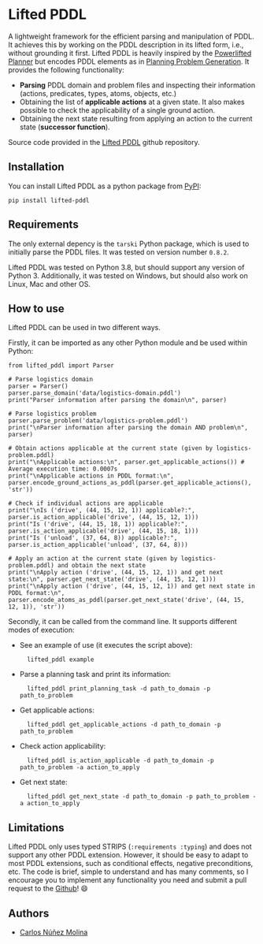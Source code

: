 # Lifted PDDL
A lightweight framework for the efficient parsing and manipulation of PDDL. 
It achieves this by working on the PDDL description in its lifted form, i.e., without grounding it first. Lifted PDDL is heavily inspired by the [Powerlifted Planner](https://github.com/abcorrea/powerlifted) but encodes PDDL elements as in [Planning Problem Generation](https://github.com/ari-dasci/S-PlanningProblemGeneration). It provides the following functionality:

 - **Parsing** PDDL domain and problem files and inspecting their information (actions, predicates, types, atoms, objects, etc.)
 - Obtaining the list of **applicable actions** at a given state. It also makes possible to check the applicability of a single ground action.
 - Obtaining the next state resulting from applying an action to the current state (**successor function**).

Source code provided in the [Lifted PDDL](https://github.com/AI-Planning/lifted-pddl) github repository.

## Installation

You can install Lifted PDDL as a python package from [PyPI](https://pypi.org):

    pip install lifted-pddl

## Requirements

The only external depency is the `tarski` Python package, which is used to initially parse the PDDL files. It was tested on version number `0.8.2`.

Lifted PDDL was tested on Python 3.8, but should support any version of Python 3. Additionally, it was tested on Windows, but should also work on Linux, Mac and other OS.

## How to use

Lifted PDDL can be used in two different ways.

Firstly, it can be imported as any other Python module and be used within Python:

    from lifted_pddl import Parser
    
    # Parse logistics domain
	parser = Parser()
	parser.parse_domain('data/logistics-domain.pddl')
	print("Parser information after parsing the domain\n", parser)

	# Parse logistics problem
	parser.parse_problem('data/logistics-problem.pddl')
	print("\nParser information after parsing the domain AND problem\n", parser)

	# Obtain actions applicable at the current state (given by logistics-problem.pddl)
	print("\nApplicable actions:\n", parser.get_applicable_actions()) # Average execution time: 0.0007s
	print("\nApplicable actions in PDDL format:\n", parser.encode_ground_actions_as_pddl(parser.get_applicable_actions(), 'str'))

	# Check if individual actions are applicable
	print("\nIs ('drive', (44, 15, 12, 1)) applicable?:", parser.is_action_applicable('drive', (44, 15, 12, 1)))
	print("Is ('drive', (44, 15, 18, 1)) applicable?:", parser.is_action_applicable('drive', (44, 15, 18, 1)))
	print("Is ('unload', (37, 64, 8)) applicable?:", parser.is_action_applicable('unload', (37, 64, 8)))

	# Apply an action at the current state (given by logistics-problem.pddl) and obtain the next state
	print("\nApply action ('drive', (44, 15, 12, 1)) and get next state:\n", parser.get_next_state('drive', (44, 15, 12, 1)))
	print("\nApply action ('drive', (44, 15, 12, 1)) and get next state in PDDL format:\n", parser.encode_atoms_as_pddl(parser.get_next_state('drive', (44, 15, 12, 1)), 'str'))

Secondly, it can be called from the command line. It supports different modes of execution:

- See an example of use (it executes the script above):

		lifted_pddl example

- Parse a planning task and print its information:

		lifted_pddl print_planning_task -d path_to_domain -p path_to_problem

- Get applicable actions:

		lifted_pddl get_applicable_actions -d path_to_domain -p path_to_problem

- Check action applicability:

		lifted_pddl is_action_applicable -d path_to_domain -p path_to_problem -a action_to_apply

- Get next state:

		lifted_pddl get_next_state -d path_to_domain -p path_to_problem -a action_to_apply

## Limitations

Lifted PDDL only uses typed STRIPS (`:requirements :typing`) and does not support any other PDDL extension. However, it should be easy to adapt to most PDDL extensions, such as conditional effects, negative preconditions, etc. The code is brief, simple to understand and has many comments, so I encourage you to implement any functionality you need and submit a pull request to the [Github](https://github.com/AI-Planning/lifted-pddl)! 😄


## Authors

 - [Carlos Núñez Molina](https://github.com/TheAeryan)